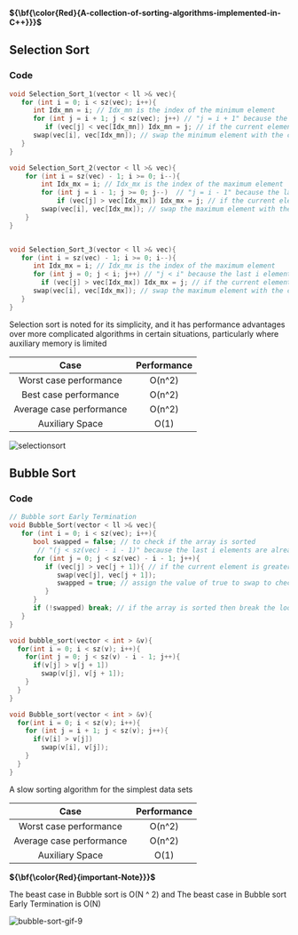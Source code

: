**${\bf{\color\{Red}\{A-collection-of-sorting-algorithms-implemented-in-C++}}}$**


## Selection Sort

### Code

```cpp
void Selection_Sort_1(vector < ll >& vec){
   for (int i = 0; i < sz(vec); i++){
      int Idx_mn = i; // Idx_mn is the index of the minimum element
      for (int j = i + 1; j < sz(vec); j++) // "j = i + 1" because the first i elements are already sorted 
         if (vec[j] < vec[Idx_mn]) Idx_mn = j; // if the current element is less than the minimum element
      swap(vec[i], vec[Idx_mn]); // swap the minimum element with the current element 
   }
}

void Selection_Sort_2(vector < ll >& vec){
    for (int i = sz(vec) - 1; i >= 0; i--){
        int Idx_mx = i; // Idx_mx is the index of the maximum element
        for (int j = i - 1; j >= 0; j--)  // "j = i - 1" because the last i elements are already sorted
            if (vec[j] > vec[Idx_mx]) Idx_mx = j; // if the current element is greater than the maximum element
        swap(vec[i], vec[Idx_mx]); // swap the maximum element with the current element
    }
}


void Selection_Sort_3(vector < ll >& vec){
   for (int i = sz(vec) - 1; i >= 0; i--){
      int Idx_mx = i; // Idx_mx is the index of the maximum element
      for (int j = 0; j < i; j++) // "j < i" because the last i elements are already sorted
        if (vec[j] > vec[Idx_mx]) Idx_mx = j; // if the current element is greater than the maximum element
      swap(vec[i], vec[Idx_mx]); // swap the maximum element with the current element    
   }
}
```



Selection sort is noted for its simplicity, and it has performance advantages over more complicated algorithms in certain situations, particularly where auxiliary memory is limited

| Case  | Performance |
| :---: | :---: |
| Worst case performance   | O(n^2)  |
| Best case performance  | O(n^2)  |
| Average case performance  | O(n^2)  |
| Auxiliary Space           | O(1)  |

![selectionsort](https://user-images.githubusercontent.com/36489953/42171344-5554d9d2-7e19-11e8-8537-7811ebbbd1b6.gif)


## Bubble Sort

### Code

```cpp
// Bubble sort Early Termination
void Bubble_Sort(vector < ll >& vec){
   for (int i = 0; i < sz(vec); i++){
      bool swapped = false; // to check if the array is sorted
       // "(j < sz(vec) - i - 1)" because the last i elements are already sorted
      for (int j = 0; j < sz(vec) - i - 1; j++){
         if (vec[j] > vec[j + 1]){ // if the current element is greater than the next element
            swap(vec[j], vec[j + 1]);
            swapped = true; // assign the value of true to swap to check if the array is sorted
         }
      }
      if (!swapped) break; // if the array is sorted then break the loop because the array is sorted
   }
}

void bubble_sort(vector < int > &v){
  for(int i = 0; i < sz(v); i++){
    for(int j = 0; j < sz(v) - i - 1; j++){ 
      if(v[j] > v[j + 1]) 
        swap(v[j], v[j + 1]);
    }
  }
}

void Bubble_sort(vector < int > &v){
  for(int i = 0; i < sz(v); i++){
    for (int j = i + 1; j < sz(v); j++){
      if(v[i] > v[j]) 
        swap(v[i], v[j]);
    }
  }
}
```


A slow sorting algorithm for the simplest data sets

| Case  | Performance |
| :---: | :---: |
| Worst case performance   | O(n^2)  |
| Average case performance  | O(n^2)  |
| Auxiliary Space           | O(1)  |


**${\bf{\color\{Red}\{important-Note}}}$**
 
The beast case in Bubble sort is O(N ^ 2) and 
The beast case in Bubble sort Early Termination is O(N)

![bubble-sort-gif-9](https://user-images.githubusercontent.com/36489953/42171410-83532a64-7e19-11e8-95a1-b2dd3aaedc43.gif)


